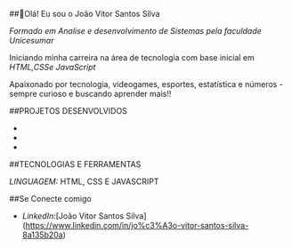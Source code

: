 ##👋Olá! Eu sou o João Vitor Santos Silva

*Formado em Analise e desenvolvimento de Sistemas pela faculdade Unicesumar*

Iniciando minha carreira na área de tecnologia com base inicial em *HTML,CSSe JavaScript*

Apaixonado por tecnologia, videogames, esportes, estatística e números - sempre curioso e buscando aprender mais!!

##PROJETOS DESENVOLVIDOS

*
*
*


##TECNOLOGIAS E FERRAMENTAS

*LINGUAGEM:* HTML, CSS E JAVASCRIPT


##Se Conecte comigo

* *LinkedIn:*[João Vitor Santos Silva] (https://www.linkedin.com/in/jo%c3%A3o-vitor-santos-silva-8a135b20a)
